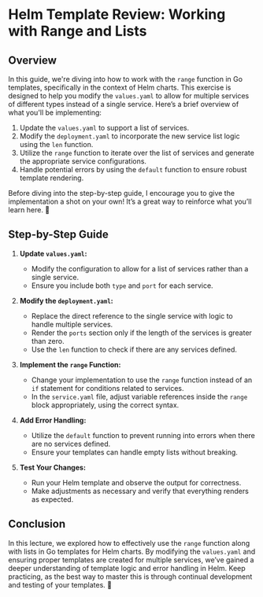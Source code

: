 # Helm Template Review: Working with Range and Lists

## Overview

In this guide, we're diving into how to work with the `range` function in Go templates, specifically in the context of Helm charts. This exercise is designed to help you modify the `values.yaml` to allow for multiple services of different types instead of a single service. Here’s a brief overview of what you'll be implementing:

1. Update the `values.yaml` to support a list of services.
2. Modify the `deployment.yaml` to incorporate the new service list logic using the `len` function.
3. Utilize the `range` function to iterate over the list of services and generate the appropriate service configurations.
4. Handle potential errors by using the `default` function to ensure robust template rendering.

Before diving into the step-by-step guide, I encourage you to give the implementation a shot on your own! It’s a great way to reinforce what you’ll learn here. 💪

## Step-by-Step Guide

1. **Update `values.yaml`:**

   - Modify the configuration to allow for a list of services rather than a single service.
   - Ensure you include both `type` and `port` for each service.

2. **Modify the `deployment.yaml`:**

   - Replace the direct reference to the single service with logic to handle multiple services.
   - Render the `ports` section only if the length of the services is greater than zero.
   - Use the `len` function to check if there are any services defined.

3. **Implement the `range` Function:**

   - Change your implementation to use the `range` function instead of an `if` statement for conditions related to services.
   - In the `service.yaml` file, adjust variable references inside the `range` block appropriately, using the correct syntax.

4. **Add Error Handling:**

   - Utilize the `default` function to prevent running into errors when there are no services defined.
   - Ensure your templates can handle empty lists without breaking.

5. **Test Your Changes:**
   - Run your Helm template and observe the output for correctness.
   - Make adjustments as necessary and verify that everything renders as expected.

## Conclusion

In this lecture, we explored how to effectively use the `range` function along with lists in Go templates for Helm charts. By modifying the `values.yaml` and ensuring proper templates are created for multiple services, we’ve gained a deeper understanding of template logic and error handling in Helm. Keep practicing, as the best way to master this is through continual development and testing of your templates. 🚀
